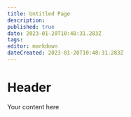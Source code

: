 ```yaml
---
title: Untitled Page
description: 
published: true
date: 2023-01-20T10:48:31.283Z
tags: 
editor: markdown
dateCreated: 2023-01-20T10:48:31.283Z
---
```


# Header
Your content here